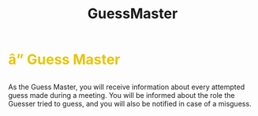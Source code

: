 ﻿---
lang: en-US
title: GuessMaster
prev: Doctor
next: LazyGuy
---
# <font color="#e9c404">â” <b>Guess Master</b></font> <Badge text="Basic" type="tip" vertical="middle"/>
 
As the Guess Master, you will receive information about every attempted guess made during a meeting. You will be informed about the role the Guesser tried to guess, and you will also be notified in case of a misguess.